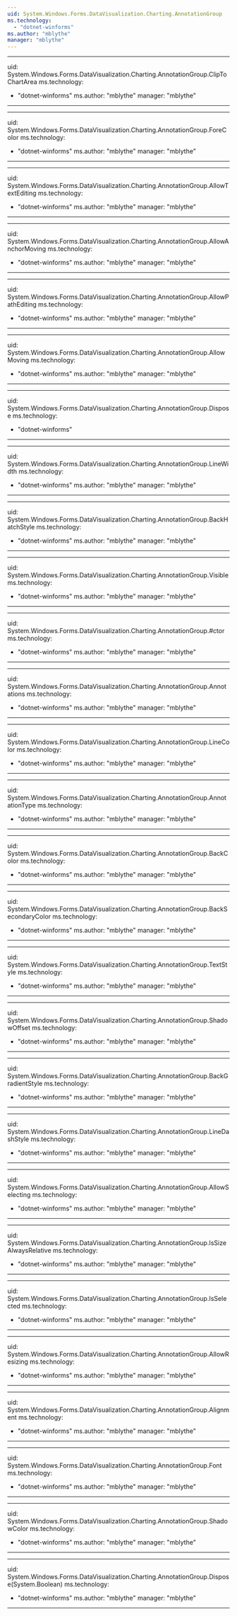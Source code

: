 ```yaml
---
uid: System.Windows.Forms.DataVisualization.Charting.AnnotationGroup
ms.technology: 
  - "dotnet-winforms"
ms.author: "mblythe"
manager: "mblythe"
---
```


---
uid: System.Windows.Forms.DataVisualization.Charting.AnnotationGroup.ClipToChartArea
ms.technology: 
  - "dotnet-winforms"
ms.author: "mblythe"
manager: "mblythe"
---

---
uid: System.Windows.Forms.DataVisualization.Charting.AnnotationGroup.ForeColor
ms.technology: 
  - "dotnet-winforms"
ms.author: "mblythe"
manager: "mblythe"
---

---
uid: System.Windows.Forms.DataVisualization.Charting.AnnotationGroup.AllowTextEditing
ms.technology: 
  - "dotnet-winforms"
ms.author: "mblythe"
manager: "mblythe"
---

---
uid: System.Windows.Forms.DataVisualization.Charting.AnnotationGroup.AllowAnchorMoving
ms.technology: 
  - "dotnet-winforms"
ms.author: "mblythe"
manager: "mblythe"
---

---
uid: System.Windows.Forms.DataVisualization.Charting.AnnotationGroup.AllowPathEditing
ms.technology: 
  - "dotnet-winforms"
ms.author: "mblythe"
manager: "mblythe"
---

---
uid: System.Windows.Forms.DataVisualization.Charting.AnnotationGroup.AllowMoving
ms.technology: 
  - "dotnet-winforms"
ms.author: "mblythe"
manager: "mblythe"
---

---
uid: System.Windows.Forms.DataVisualization.Charting.AnnotationGroup.Dispose
ms.technology: 
  - "dotnet-winforms"
---

---
uid: System.Windows.Forms.DataVisualization.Charting.AnnotationGroup.LineWidth
ms.technology: 
  - "dotnet-winforms"
ms.author: "mblythe"
manager: "mblythe"
---

---
uid: System.Windows.Forms.DataVisualization.Charting.AnnotationGroup.BackHatchStyle
ms.technology: 
  - "dotnet-winforms"
ms.author: "mblythe"
manager: "mblythe"
---

---
uid: System.Windows.Forms.DataVisualization.Charting.AnnotationGroup.Visible
ms.technology: 
  - "dotnet-winforms"
ms.author: "mblythe"
manager: "mblythe"
---

---
uid: System.Windows.Forms.DataVisualization.Charting.AnnotationGroup.#ctor
ms.technology: 
  - "dotnet-winforms"
ms.author: "mblythe"
manager: "mblythe"
---

---
uid: System.Windows.Forms.DataVisualization.Charting.AnnotationGroup.Annotations
ms.technology: 
  - "dotnet-winforms"
ms.author: "mblythe"
manager: "mblythe"
---

---
uid: System.Windows.Forms.DataVisualization.Charting.AnnotationGroup.LineColor
ms.technology: 
  - "dotnet-winforms"
ms.author: "mblythe"
manager: "mblythe"
---

---
uid: System.Windows.Forms.DataVisualization.Charting.AnnotationGroup.AnnotationType
ms.technology: 
  - "dotnet-winforms"
ms.author: "mblythe"
manager: "mblythe"
---

---
uid: System.Windows.Forms.DataVisualization.Charting.AnnotationGroup.BackColor
ms.technology: 
  - "dotnet-winforms"
ms.author: "mblythe"
manager: "mblythe"
---

---
uid: System.Windows.Forms.DataVisualization.Charting.AnnotationGroup.BackSecondaryColor
ms.technology: 
  - "dotnet-winforms"
ms.author: "mblythe"
manager: "mblythe"
---

---
uid: System.Windows.Forms.DataVisualization.Charting.AnnotationGroup.TextStyle
ms.technology: 
  - "dotnet-winforms"
ms.author: "mblythe"
manager: "mblythe"
---

---
uid: System.Windows.Forms.DataVisualization.Charting.AnnotationGroup.ShadowOffset
ms.technology: 
  - "dotnet-winforms"
ms.author: "mblythe"
manager: "mblythe"
---

---
uid: System.Windows.Forms.DataVisualization.Charting.AnnotationGroup.BackGradientStyle
ms.technology: 
  - "dotnet-winforms"
ms.author: "mblythe"
manager: "mblythe"
---

---
uid: System.Windows.Forms.DataVisualization.Charting.AnnotationGroup.LineDashStyle
ms.technology: 
  - "dotnet-winforms"
ms.author: "mblythe"
manager: "mblythe"
---

---
uid: System.Windows.Forms.DataVisualization.Charting.AnnotationGroup.AllowSelecting
ms.technology: 
  - "dotnet-winforms"
ms.author: "mblythe"
manager: "mblythe"
---

---
uid: System.Windows.Forms.DataVisualization.Charting.AnnotationGroup.IsSizeAlwaysRelative
ms.technology: 
  - "dotnet-winforms"
ms.author: "mblythe"
manager: "mblythe"
---

---
uid: System.Windows.Forms.DataVisualization.Charting.AnnotationGroup.IsSelected
ms.technology: 
  - "dotnet-winforms"
ms.author: "mblythe"
manager: "mblythe"
---

---
uid: System.Windows.Forms.DataVisualization.Charting.AnnotationGroup.AllowResizing
ms.technology: 
  - "dotnet-winforms"
ms.author: "mblythe"
manager: "mblythe"
---

---
uid: System.Windows.Forms.DataVisualization.Charting.AnnotationGroup.Alignment
ms.technology: 
  - "dotnet-winforms"
ms.author: "mblythe"
manager: "mblythe"
---

---
uid: System.Windows.Forms.DataVisualization.Charting.AnnotationGroup.Font
ms.technology: 
  - "dotnet-winforms"
ms.author: "mblythe"
manager: "mblythe"
---

---
uid: System.Windows.Forms.DataVisualization.Charting.AnnotationGroup.ShadowColor
ms.technology: 
  - "dotnet-winforms"
ms.author: "mblythe"
manager: "mblythe"
---

---
uid: System.Windows.Forms.DataVisualization.Charting.AnnotationGroup.Dispose(System.Boolean)
ms.technology: 
  - "dotnet-winforms"
ms.author: "mblythe"
manager: "mblythe"
---
